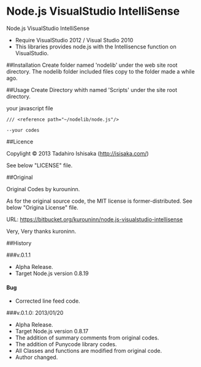 Node.js VisualStudio IntelliSense
===

Node.js VisualStudio IntelliSense

- Require VisualStudio 2012 / Visual Studio 2010
- This libraries provides node.js with the Intellisencse function on VisualStudio. 

##Installation
	Create folder named 'nodelib' under the web site root directory.
	The nodelib folder included files copy to the folder made a while ago.

##Usage
Create Directory whith named 'Scripts' under the site root directory.

your javascript file

	/// <reference path="~/nodelib/node.js"/>

	--your codes
##Licence

Copylight &copy; 2013 Tadahiro Ishisaka (http://isisaka.com/)

See below "LICENSE" file.


##Original

Original Codes by  kurouninn.

As for the original source code, the MIT license is former-distributed. See below "Origina License" file.

URL: <https://bitbucket.org/kurouninn/node.js-visualstudio-intellisense>

Very, Very thanks kuroninn.

##History

###v.0.1.1

* Alpha Release.
* Target Node.js version 0.8.19

#### Bug
* Corrected line feed code.

###v.0.1.0: 2013/01/20

* Alpha Release.
* Target Node.js version 0.8.17
* The addition of summary comments from original codes.
* The addition of Punycode library codes.
* All Classes and functions are modified from original code.
* Author changed.





